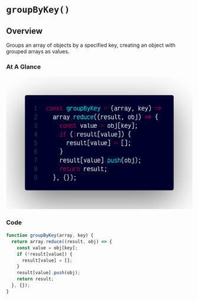 # `groupByKey()`

## Overview

Groups an array of objects by a specified key, creating an object with grouped arrays as values.

### At A Glance

![A screenshot of the titular code snippet](../snapshots/groupByKey.png)

### Code

```js
function groupByKey(array, key) {
  return array.reduce((result, obj) => {
    const value = obj[key];
    if (!result[value]) {
      result[value] = [];
    }
    result[value].push(obj);
    return result;
  }, {});
}
```
